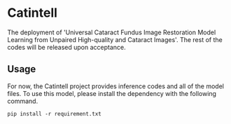 # Catintell
The deployment of  'Universal Cataract Fundus Image Restoration Model Learning from Unpaired High-quality and Cataract Images'. The rest of the codes will be released upon acceptance.

## Usage

For now, the Catintell project provides inference codes and all of the model files. To use this model, please install the dependency with the following command.
```
pip install -r requirement.txt
```

